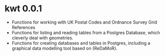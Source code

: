 # kwt 0.0.1

* Functions for working with UK Postal Codes and Ordnance Survey Grid References
* Functions for listing and reading tables from a Postgres Database, which cleverly deal with geometries.
* Functions for creating databases and tables in Postgres, including a graphical data modelling tool based on {ReDaMoR}.
